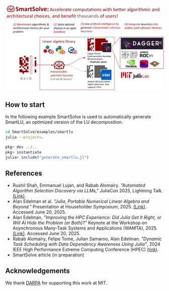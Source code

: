 

<img src="smartsolve.png" alt="SmartSolve.jl">



## How to start

In the following example SmartSolve is used to automatically generate SmartLU, an optimized version of the LU decomposition.

```bash
cd SmartSolve/examples/smartlu
julia --project=.
```

```julia
pkg> dev ../..
pkg> instantiate
julia> include("generate_smartlu.jl")
```

## References

- Rushil Shah, Emmanuel Lujan, and Rabab Alomairy. _"Automated Algorithm Selection Discovery via LLMs,"_ JuliaCon 2025, Lightning Talk. [(Link)](https://pretalx.com/juliacon-2025/talk/review/FXWAYZEZ9XEPYPHL3JJNAS7NBACU3GXE). 
- Alan Edelman et al. _"Julia, Portable Numerical Linear Algebra and Beyond."_ Presentation at Householder Symposium, 2025. [(Link)](https://householder-symposium.github.io/presenters.html). Accessed June 20, 2025.
- Alan Edelman, _"Improving the HPC Experience: Did Julia Get It Right, or Will AI Hide the Problem (or Both)?"_ Keynote at the Workshop on Asynchronous Many-Task Systems and Applications (WAMTA), 2025. [(Link)](https://wamta25.github.io/keynote). Accessed June 20, 2025.
- Rabab Alomairy, Felipe Tome, Julian Samaroo, Alan Edelman. _"Dynamic Task Scheduling with Data Dependency Awareness Using Julia"_, 2024 IEEE High Performance Extreme Computing Conference (HPEC) [(link)](https://ieeexplore.ieee.org/document/10938467).
- SmartSolve article (in preparation)


## Acknowledgements

We thank [DARPA](https://www.darpa.mil/research/programs/mathematics-for-the-discovery-of-algorithms-and-architectures) for supporting this work at MIT.




